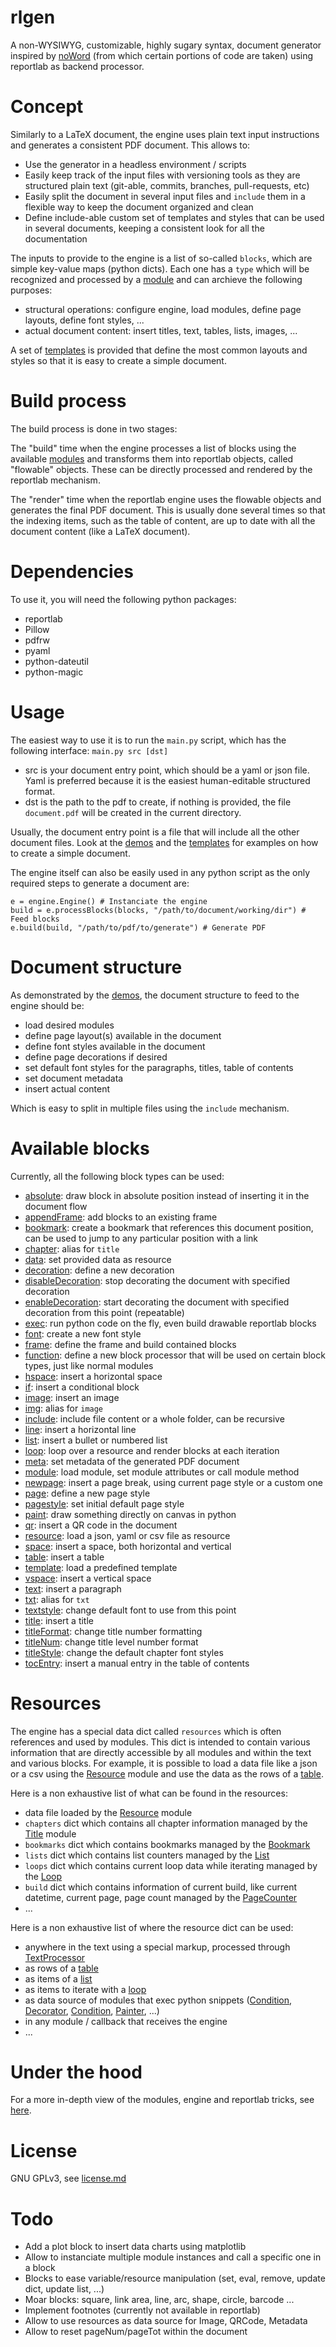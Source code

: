 # rlgen
A non-WYSIWYG, customizable, highly sugary syntax, document generator inspired by [noWord](https://github.com/mmuellersk/noWord) (from which certain portions of code are taken) using reportlab as backend processor.

# Concept
Similarly to a LaTeX document, the engine uses plain text input instructions and generates a consistent PDF document. This allows to:

- Use the generator in a headless environment / scripts
- Easily keep track of the input files with versioning tools as they are structured plain text (git-able, commits, branches, pull-requests, etc)
- Easily split the document in several input files and `include` them in a flexible way to keep the document organized and clean
- Define include-able custom set of templates and styles that can be used in several documents, keeping a consistent look for all the documentation

The inputs to provide to the engine is a list of so-called `blocks`, which are simple key-value maps (python dicts). Each one has a `type` which will be recognized and processed by a [module](core/modules) and can archieve the following purposes:

- structural operations: configure engine, load modules, define page layouts, define font styles, ...
- actual document content: insert titles, text, tables, lists, images, ...

A set of [templates](core/modules/Template/templates) is provided that define the most common layouts and styles so that it is easy to create a simple document.

# Build process
The build process is done in two stages:

The "build" time when the engine processes a list of blocks using the available [modules](core/modules) and transforms them into reportlab objects, called "flowable" objects. These can be directly processed and rendered by the reportlab mechanism.

The "render" time when the reportlab engine uses the flowable objects and generates the final PDF document. This is usually done several times so that the indexing items, such as the table of content, are up to date with all the document content (like a LaTeX document).

# Dependencies
To use it, you will need the following python packages:
- reportlab
- Pillow
- pdfrw
- pyaml
- python-dateutil
- python-magic

# Usage
The easiest way to use it is to run the `main.py` script, which has the following interface: `main.py src [dst]`

- src is your document entry point, which should be a yaml or json file. Yaml is preferred because it is the easiest human-editable structured format.
- dst is the path to the pdf to create, if nothing is provided, the file `document.pdf` will be created in the current directory.

Usually, the document entry point is a file that will include all the other document files. Look at the [demos](demo) and the [templates](core/modules/Template/templates) for examples on how to create a simple document.

The engine itself can also be easily used in any python script as the only required steps to generate a document are:
```
e = engine.Engine() # Instanciate the engine
build = e.processBlocks(blocks, "/path/to/document/working/dir") # Feed blocks
e.build(build, "/path/to/pdf/to/generate") # Generate PDF
```

# Document structure
As demonstrated by the [demos](demo), the document structure to feed to the engine should be:

- load desired modules
- define page layout(s) available in the document
- define font styles available in the document
- define page decorations if desired
- set default font styles for the paragraphs, titles, table of contents
- set document metadata
- insert actual content

Which is easy to split in multiple files using the `include` mechanism.

# Available blocks
Currently, all the following block types can be used:

- [absolute](core/modules/Absolute): draw block in absolute position instead of inserting it in the document flow
- [appendFrame](core/modules/FixedFrame): add blocks to an existing frame
- [bookmark](core/modules/Bookmark): create a bookmark that references this document position, can be used to jump to any particular position with a link
- [chapter](core/modules/Title): alias for `title`
- [data](core/modules/Resource): set provided data as resource
- [decoration](core/modules/Decorator): define a new decoration
- [disableDecoration](core/modules/Decorator): stop decorating the document with specified decoration
- [enableDecoration](core/modules/Decorator): start decorating the document with specified decoration from this point (repeatable)
- [exec](core/modules/Exec): run python code on the fly, even build drawable reportlab blocks
- [font](core/modules/FontLoader): create a new font style
- [frame](core/modules/FixedFrame): define the frame and build contained blocks
- [function](core/modules/Exec): define a new block processor that will be used on certain block types, just like normal modules
- [hspace](core/modules/Spacer): insert a horizontal space
- [if](core/modules/Condition): insert a conditional block
- [image](core/modules/Image): insert an image
- [img](core/modules/Image): alias for `image`
- [include](core/modules/Include): include file content or a whole folder, can be recursive
- [line](core/modules/Line): insert a horizontal line
- [list](core/modules/Line): insert a bullet or numbered list
- [loop](core/modules/Loop): loop over a resource and render blocks at each iteration
- [meta](core/modules/Metadata): set metadata of the generated PDF document
- [module](core/modules/ModuleLoader): load module, set module attributes or call module method
- [newpage](core/modules/NewPage): insert a page break, using current page style or a custom one
- [page](core/modules/PageStyle): define a new page style
- [pagestyle](core/modules/PageStyle): set initial default page style
- [paint](core/modules/Painter): draw something directly on canvas in python
- [qr](core/modules/QRCode): insert a QR code in the document
- [resource](core/modules/Resource): load a json, yaml or csv file as resource
- [space](core/modules/Spacer): insert a space, both horizontal and vertical
- [table](core/modules/Table): insert a table
- [template](core/modules/Template): load a predefined template
- [vspace](core/modules/Spacer): insert a vertical space
- [text](core/modules/Text): insert a paragraph
- [txt](core/modules/Text): alias for `txt`
- [textstyle](core/modules/Text): change default font to use from this point
- [title](core/modules/Title): insert a title
- [titleFormat](core/module/Title): change title number formatting
- [titleNum](core/module/Title): change title level number format
- [titleStyle](core/modules/Title): change the default chapter font styles
- [tocEntry](core/modules/TocEntry): insert a manual entry in the table of contents

# Resources
The engine has a special data dict called `resources` which is often references and used by modules. This dict is intended to contain various information that are directly accessible by all modules and within the text and various blocks. For example, it is possible to load a data file like a json or a csv using the [Resource](core/modules/Resource) module and use the data as the rows of a [table](core/modules/Table).

Here is a non exhaustive list of what can be found in the resources:

- data file loaded by the [Resource](core/modules/Resource) module
- `chapters` dict which contains all chapter information managed by the [Title](core/modules/Title) module
- `bookmarks` dict which contains bookmarks managed by the [Bookmark](core/modules/Bookmark)
- `lists` dict which contains list counters managed by the [List](core/modules/List)
- `loops` dict which contains current loop data while iterating managed by the [Loop](core/modules/Loop)
- `build` dict which contains information of current build, like current datetime, current page, page count managed by the [PageCounter](core/modules/PageCounter)
- ...

Here is a non exhaustive list of where the resource dict can be used:

- anywhere in the text using a special markup, processed through [TextProcessor](core/modules/TextProcessor)
- as rows of a [table](core/modules/Table)
- as items of a [list](core/modules/List)
- as items to iterate with a [loop](core/modules/Loop)
- as data source of modules that exec python snippets ([Condition](core/modules/Condition), [Decorator](core/modules/Decorator), [Condition](core/modules/Exec), [Painter](core/modules/Painter), ...)
- in any module / callback that receives the engine
- ...

# Under the hood
For a more in-depth view of the modules, engine and reportlab tricks, see [here](core.md).

# License
GNU GPLv3, see [license.md](license.md)

# Todo
- Add a plot block to insert data charts using matplotlib
- Allow to instanciate multiple module instances and call a specific one in a block
- Blocks to ease variable/resource manipulation (set, eval, remove, update dict, update list, ...)
- Moar blocks: square, link area, line, arc, shape, circle, barcode ...
- Implement footnotes (currently not available in reportlab)
- Allow to use resources as data source for Image, QRCode, Metadata
- Allow to reset pageNum/pageTot within the document
